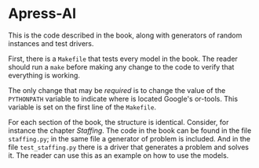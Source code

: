 # Apress-AI

This is the code described in the book, along with generators of
random instances and test drivers.


First, there is a `Makefile` that tests every model in the book.  The
reader should run a `make` before making any change to the code to
verify that everything is working.

The only change that may be
*required* is to change the value of the `PYTHONPATH` variable to
indicate where is located Google's or-tools. This variable is set on
the first line of the `Makefile`.


For each section of the book, the structure is identical.  Consider,
for instance the chapter *Staffing*. The code in the book can be found
in the file `staffing.py`; in the same file a generator of problem is
included.  And in the file `test_staffing.py` there is a driver that
generates a problem and solves it. The reader can use this as an example
on how to use the models.

